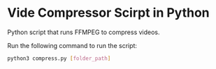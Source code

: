 # Vide Compressor Scirpt in Python
Python script that runs FFMPEG to compress videos.

Run the following command to run the script:
```bash
python3 compress.py [folder_path]
```
